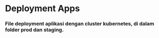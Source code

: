# Deployment Apps

### File deployment aplikasi dengan cluster kubernetes, di dalam folder prod dan staging.